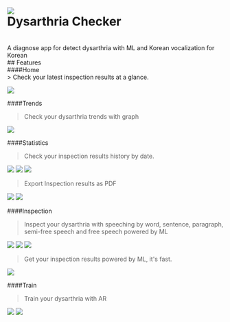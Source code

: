 ![ ](~@imgs/mockup.png)</br>
Dysarthria Checker
=
</br>
A diagnose app for detect dysarthria with ML and Korean vocalization for Korean
</br>
## Features</br>
####Home</br>
> Check your latest inspection results at a glance.</br>

![ ](~@imgs/home.png)</br>

####Trends</br>
> Check your dysarthria trends with graph </br>

![ ](~@imgs/trends.png)</br>

####Statistics</br>
> Check your inspection results history by date.</br>

![ ](~@imgs/statistics_1.png) ![ ](~@imgs/statistics_2.png) ![ ](~@imgs/statistics_3.png)</br>

> Export Inspection results as PDF</br>

![ ](~@imgs/export_1.png) ![ ](~@imgs/export_2.png)</br>

####Inspection</br>
> Inspect your dysarthria with speeching by word, sentence, paragraph, semi-free speech and free speech powered by ML</br>

![ ](~@imgs/inspection_1.png) ![ ](~@imgs/inspection_2.png) ![ ](~@imgs/inspection_3.png)</br>

> Get your inspection results powered by ML, it's fast.</br>

![ ](~@imgs/inspection_4.png)</br>

####Train</br>
> Train your dysarthria with AR</br>

![ ](~@imgs/train_1.png) ![ ](~@imgs/train_2.png)